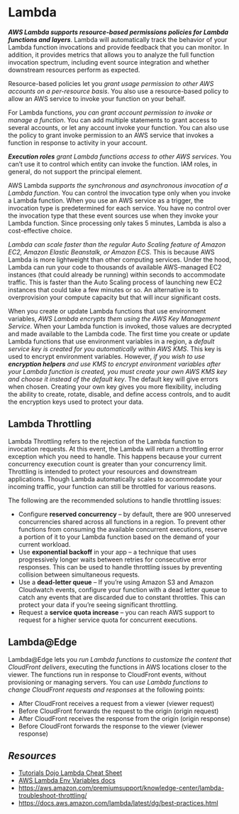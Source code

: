 # Lambda

***AWS Lambda supports resource-based permissions policies for Lambda functions and layers***. Lambda will automatically track the behavior of your Lambda function invocations and provide feedback that you can monitor. In addition, it provides metrics that allows you to analyze the full function invocation spectrum, including event source integration and whether downstream resources perform as expected.

Resource-based policies let you *grant usage permission to other AWS accounts on a per-resource basis*. You also use a resource-based policy to allow an AWS service to invoke your function on your behalf.

For Lambda functions, *you can grant account permission to invoke or manage a function*. You can add multiple statements to grant access to several accounts, or let any account invoke your function. You can also use the policy to grant invoke permission to an AWS service that invokes a function in response to activity in your account. 

_**Execution roles** grant Lambda functions access to other AWS services_. You can’t use it to control which entity can invoke the function. IAM roles, in general, do not support the principal element.

AWS Lambda *supports the synchronous and asynchronous invocation of a Lambda function*. You can control the invocation type only when you invoke a Lambda function. When you use an AWS service as a trigger, the invocation type is predetermined for each service. You have no control over the invocation type that these event sources use when they invoke your Lambda function. Since processing only takes 5 minutes, Lambda is also a cost-effective choice.

*Lambda can scale faster than the regular Auto Scaling feature of Amazon EC2, Amazon Elastic Beanstalk, or Amazon ECS*. This is because AWS Lambda is more lightweight than other computing services. Under the hood, Lambda can run your code to thousands of available AWS-managed EC2 instances (that could already be running) within seconds to accommodate traffic. This is faster than the Auto Scaling process of launching new EC2 instances that could take a few minutes or so. An alternative is to overprovision your compute capacity but that will incur significant costs. 

When you create or update Lambda functions that use environment variables, *AWS Lambda encrypts them using the AWS Key Management Service*. When your Lambda function is invoked, those values are decrypted and made available to the Lambda code. The first time you create or update Lambda functions that use environment variables in a region, a *default service key is created for you automatically within AWS KMS*. This key is used to encrypt environment variables. However, _if you wish to use **encryption helpers** and use KMS to encrypt environment variables after your Lambda function is created, you must create your own AWS KMS key and choose it instead of the default key_. The default key will give errors when chosen. Creating your own key gives you more flexibility, including the ability to create, rotate, disable, and define access controls, and to audit the encryption keys used to protect your data.

## Lambda Throttling

Lambda Throttling refers to the rejection of the Lambda function to invocation requests. At this event, the Lambda will return a throttling error exception which you need to handle. This happens because your current concurrency execution count is greater than your concurrency limit.
Throttling is intended to protect your resources and downstream applications. Though Lambda automatically scales to accommodate your incoming traffic, your function can still be throttled for various reasons.

The following are the recommended solutions to handle throttling issues:
- Configure **reserved concurrency** – by default, there are 900 unreserved concurrencies shared across all functions in a region. To prevent other functions from consuming the available concurrent executions, reserve a portion of it to your Lambda function based on the demand of your current workload.
- Use **exponential backoff** in your app – a technique that uses progressively longer waits between retries for consecutive error responses. This can be used to handle throttling issues by preventing collision between simultaneous requests.
- Use a **dead-letter queue** – If you’re using Amazon S3 and Amazon Cloudwatch events, configure your function with a dead letter queue to catch any events that are discarded due to constant throttles. This can protect your data if you’re seeing significant throttling.
- Request a **service quota increase** – you can reach AWS support to request for a higher service quota for concurrent executions.

## Lambda@Edge

Lambda@Edge lets you _run Lambda functions to customize the content that CloudFront delivers_, executing the functions in AWS locations closer to the viewer. The functions run in response to CloudFront events, without provisioning or managing servers. You can _use Lambda functions to change CloudFront requests and responses_ at the following points:
- After CloudFront receives a request from a viewer (viewer request)
- Before CloudFront forwards the request to the origin (origin request)
- After CloudFront receives the response from the origin (origin response)
- Before CloudFront forwards the response to the viewer (viewer response)


## *Resources*

- [Tutorials Dojo Lambda Cheat Sheet](https://tutorialsdojo.com/aws-lambda/)
- [AWS Lambda Env Variables docs](https://docs.aws.amazon.com/lambda/latest/dg/configuration-envvars.html#env_encrypt)
- https://aws.amazon.com/premiumsupport/knowledge-center/lambda-troubleshoot-throttling/
- https://docs.aws.amazon.com/lambda/latest/dg/best-practices.html